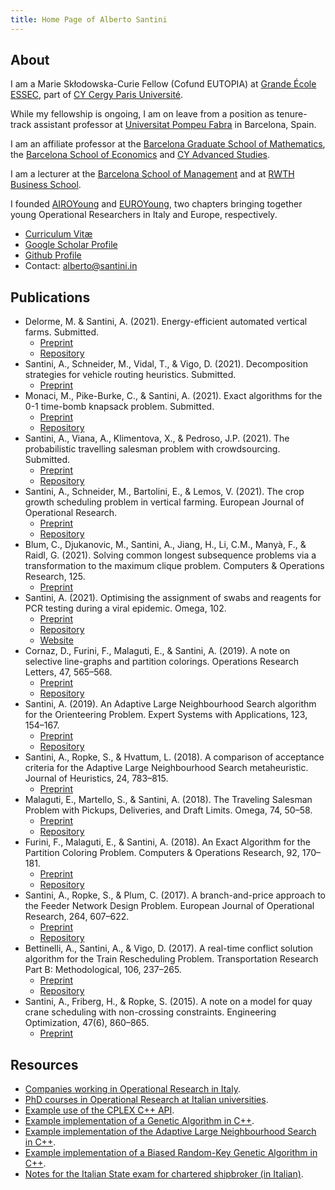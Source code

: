 ```yaml
---
title: Home Page of Alberto Santini
---
```


## About

I am a Marie Skłodowska-Curie Fellow (Cofund EUTOPIA) at [Grande École ESSEC](https://www.essec.edu), part of [CY Cergy Paris Université](https://www.cyu.fr).

While my fellowship is ongoing, I am on leave from a position as tenure-track assistant professor at [Universitat Pompeu Fabra](https://www.upf.edu) in Barcelona, Spain.

I am an affiliate professor at the [Barcelona Graduate School of Mathematics](https://bgsmath.cat), the [Barcelona School of Economics](https://bse.eu) and [CY Advanced Studies](https://iea.u-cergy.fr/).

I am a lecturer at the [Barcelona School of Management](https://www.bsm.upf.edu) and at [RWTH Business School](https://www.business-school.rwth-aachen.de).

I founded [AIROYoung](https://www.airoyoung.org) and [EUROYoung](https://euroyoung.eu), two chapters bringing together young Operational Researchers in Italy and Europe, respectively.

* [Curriculum Vitæ](/files/cv.pdf)
* [Google Scholar Profile](https://scholar.google.it/citations?user=4y_0xGoAAAAJ)
* [Github Profile](https://github.com/alberto-santini/)
* Contact: [alberto@santini.in](mailto:alberto@santini.in)

## Publications

* Delorme, M. & Santini, A. (2021). Energy-efficient automated vertical farms. Submitted.
    * [Preprint](files/papers/delorme-santini-2021.pdf)
    * [Repository](https://github.com/alberto-santini/energy-efficient-vertical-farms)
* Santini, A., Schneider, M., Vidal, T., & Vigo, D. (2021). Decomposition strategies for vehicle routing heuristics. Submitted.
    * [Preprint](files/papers/santini-schneider-vidal-vigo-2021.pdf)
* Monaci, M., Pike-Burke, C., & Santini, A. (2021). Exact algorithms for the 0-1 time-bomb knapsack problem. Submitted.
    * [Preprint](files/papers/monaci-pike-burke-santini-2021.pdf)
    * [Repository](https://github.com/alberto-santini/tbkp/)
* Santini, A., Viana, A., Klimentova, X., & Pedroso, J.P. (2021). The probabilistic travelling salesman problem with crowdsourcing. Submitted.
    * [Preprint](files/papers/santini-viana-klimentova-pedroso-2021.pdf)
    * [Repository](https://github.com/alberto-santini/ptspc-instances/)
* Santini, A., Schneider, M., Bartolini, E., & Lemos, V. (2021). The crop growth scheduling problem in vertical farming. European Journal of Operational Research.
    * [Preprint](files/papers/santini-bartolini-schneider-greco-2021.pdf)
    * [Repository](https://github.com/alberto-santini/crop-growth-planning-vf/)
* Blum, C., Djukanovic, M., Santini, A., Jiang, H., Li, C.M., Manyà, F., & Raidl, G. (2021). Solving common longest subsequence problems via a transformation to the maximum clique problem. Computers & Operations Research, 125.
    * [Preprint](files/papers/santini-blum-djukanovic-2021.pdf)
* Santini, A. (2021). Optimising the assignment of swabs and reagents for PCR testing during a viral epidemic. Omega, 102.
    * [Preprint](files/papers/santini-2020.pdf)
    * [Repository](https://github.com/alberto-santini/covid-optimisation/)
    * [Website](projects/covid/index.html)
* Cornaz, D., Furini, F., Malaguti, E., & Santini, A. (2019). A note on selective line-graphs and partition colorings. Operations Research Letters, 47, 565–568.
    * [Preprint](files/papers/cornaz-furini-malaguti-santini-2019.pdf)
    * [Repository](https://github.com/alberto-santini/sgcp-via-cliques/)
* Santini, A. (2019). An Adaptive Large Neighbourhood Search algorithm for the Orienteering Problem. Expert Systems with Applications, 123, 154–167.
    * [Preprint](files/papers/santini-2019.pdf)
    * [Repository](https://github.com/alberto-santini/orienteering-alns/)
* Santini, A., Ropke, S., & Hvattum, L. (2018). A comparison of acceptance criteria for the Adaptive Large Neighbourhood Search metaheuristic. Journal of Heuristics, 24, 783–815.
    * [Preprint](files/papers/santini-ropke-hvattum-2017.pdf)
* Malaguti, E., Martello, S., & Santini, A. (2018). The Traveling Salesman Problem with Pickups, Deliveries, and Draft Limits. Omega, 74, 50–58.
    * [Preprint](files/papers/malaguti-martello-santini-2017.pdf)
    * [Repository](https://github.com/alberto-santini/tsppddl/)
* Furini, F., Malaguti, E., & Santini, A. (2018). An Exact Algorithm for the Partition Coloring Problem. Computers & Operations Research, 92, 170–181.
    * [Preprint](files/papers/furini-malaguti-santini-2017.pdf)
    * [Repository](https://github.com/alberto-santini/selective-graph-colouring/)
* Santini, A., Ropke, S., & Plum, C. (2017). A branch-and-price approach to the Feeder Network Design Problem. European Journal of Operational Research, 264, 607–622.
    * [Preprint](files/papers/santini-plum-ropke-2017.pdf)
    * [Repository](https://github.com/alberto-santini/maritime-vrp/)
* Bettinelli, A., Santini, A., & Vigo, D. (2017). A real-time conflict solution algorithm for the Train Rescheduling Problem. Transportation Research Part B: Methodological, 106, 237–265.
    * [Preprint](files/papers/bettinelli-santini-vigo-2017.pdf)
    * [Repository](https://github.com/alberto-santini/cr-ras-derived-instances/)
* Santini, A., Friberg, H., & Ropke, S. (2015). A note on a model for quay crane scheduling with non-crossing constraints. Engineering Optimization, 47(6), 860–865.
    * [Preprint](files/papers/santini-friberg-ropke-2015.pdf)
    
## Resources

* [Companies working in Operational Research in Italy](https://santini.in/aziende-ricerca-operativa/).
* [PhD courses in Operational Research at Italian universities](https://santini.in/dottorati-ricerca-operativa/).
* [Example use of the CPLEX C++ API](https://github.com/alberto-santini/cplex-example).
* [Example implementation of a Genetic Algorithm in C++](https://github.com/alberto-santini/simple-ga-cpp).
* [Example implementation of the Adaptive Large Neighbourhood Search in C++](https://github.com/alberto-santini/adaptive-large-neighbourhood-search).
* [Example implementation of a Biased Random-Key Genetic Algorithm in C++](https://github.com/alberto-santini/biased-random-key-ga).
* [Notes for the Italian State exam for chartered shipbroker (in Italian)](files/shipbroker-notes.pdf).